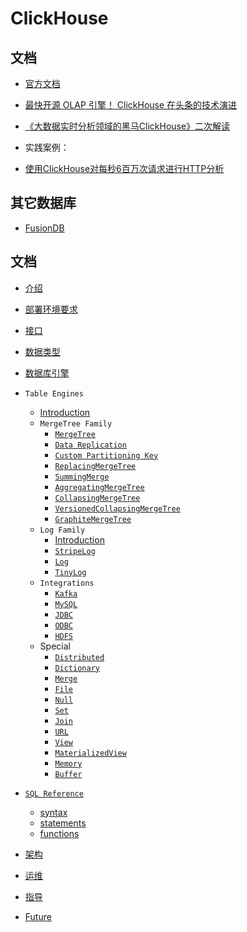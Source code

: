 # ClickHouse

## 文档
- [官方文档](https://clickhouse.yandex/docs/en/)
- [最快开源 OLAP 引擎！ ClickHouse 在头条的技术演进](https://www.v2ex.com/t/580396)
- [《大数据实时分析领域的黑马ClickHouse》二次解读](https://blog.csdn.net/haitianxueyuan521/article/details/80983001)

- 实践案例：
- [使用ClickHouse对每秒6百万次请求进行HTTP分析](http://fashengba.com/post/http-analytics-for-6m-requests-per-second-using-clickhouse.html)

## 其它数据库
- [FusionDB](https://www.fusionlab.cn/zh-cn/fdb/index.html)

## 文档
- [介绍](docs/clickhouse_introduction.md)

- [部署环境要求](docs/clickhouse_started.md)

- [接口](docs/clickhouse_interfaces.md)

- [数据类型](docs/clickhouse_datatype.md)

- [数据库引擎](docs/clickhouse_database_engines.md)

- `Table Engines`
  - [Introduction](docs/table_engines/table_engines_introduction.md) 
  - `MergeTree Family`
    - [`MergeTree`](docs/table_engines/merge-tree-family/merge-tree.md)
    - [`Data Replication`](docs/table_engines/merge-tree-family/data-replication.md)
    - [`Custom Partitioning Key`](docs/table_engines/merge-tree-family/custom-partitioning-key.md)
    - [`ReplacingMergeTree`](docs/table_engines/merge-tree-family/replacing-merge-tree.md)
    - [`SummingMerge`](docs/table_engines/merge-tree-family/summing-merge-tree.md)
    - [`AggregatingMergeTree`](docs/table_engines/merge-tree-family/aggregating-merge-tree.md)
    - [`CollapsingMergeTree`](docs/table_engines/merge-tree-family/collapsing-merge-tree.md)
    - [`VersionedCollapsingMergeTree`](docs/table_engines/merge-tree-family/versioned-collapsing-merge-tree.md)
    - [`GraphiteMergeTree`](docs/table_engines/merge-tree-family/graphite-merge-tree.md)
  - `Log Family`
    - [Introduction](docs/table_engines/log-family/log-engine-family-introduction.md)
    - [`StripeLog`](docs/table_engines/log-family/stripe-log.md)
    - [`Log`](docs/table_engines/log-family/log.md)
    - [`TinyLog`](docs/table_engines/log-family/tiny-log.md)
  - `Integrations`
    - [`Kafka`](docs/table_engines/integrations/kafka.md)
    - [`MySQL`](docs/table_engines/integrations/mysql.md)
    - [`JDBC`](docs/table_engines/integrations/jdbc.md)
    - [`ODBC`](docs/table_engines/integrations/odbc.md)
    - [`HDFS`](docs/table_engines/integrations/hdfs.md)
  - Special
    - [`Distributed`](docs/table_engines/special/distributed.md)
    - [`Dictionary`](docs/table_engines/special/dictionary.md)
    - [`Merge`](docs/table_engines/special/merge.md)
    - [`File`](docs/table_engines/special/file.md)
    - [`Null`](docs/table_engines/special/null.md)
    - [`Set`](docs/table_engines/special/set.md)
    - [`Join`](docs/table_engines/special/join.md)
    - [`URL`](docs/table_engines/special/url.md)
    - [`View`](docs/table_engines/special/view.md)
    - [`MaterializedView`](docs/table_engines/special/materialized-view.md)
    - [`Memory`](docs/table_engines/special/merge.md)
    - [`Buffer`](docs/table_engines/special/buffer.md)
    
- [`SQL Reference`](docs/clickhouse_query_language.md)
  - [syntax](docs/query_language/clickhouse_query_language_syntax.md)
  - [statements](docs/query_language/clickhouse_query_language_statements.md)
  - [functions](docs/query_language/clickhouse_query_language_functions.md)
  
- [架构](docs/clickhouse_architecture.md)

- [运维](docs/operations/operations_introduction.md)

- [指导](docs/clickhouse_guides.md)

- [Future](docs/clickhouse_roadmap.md)

